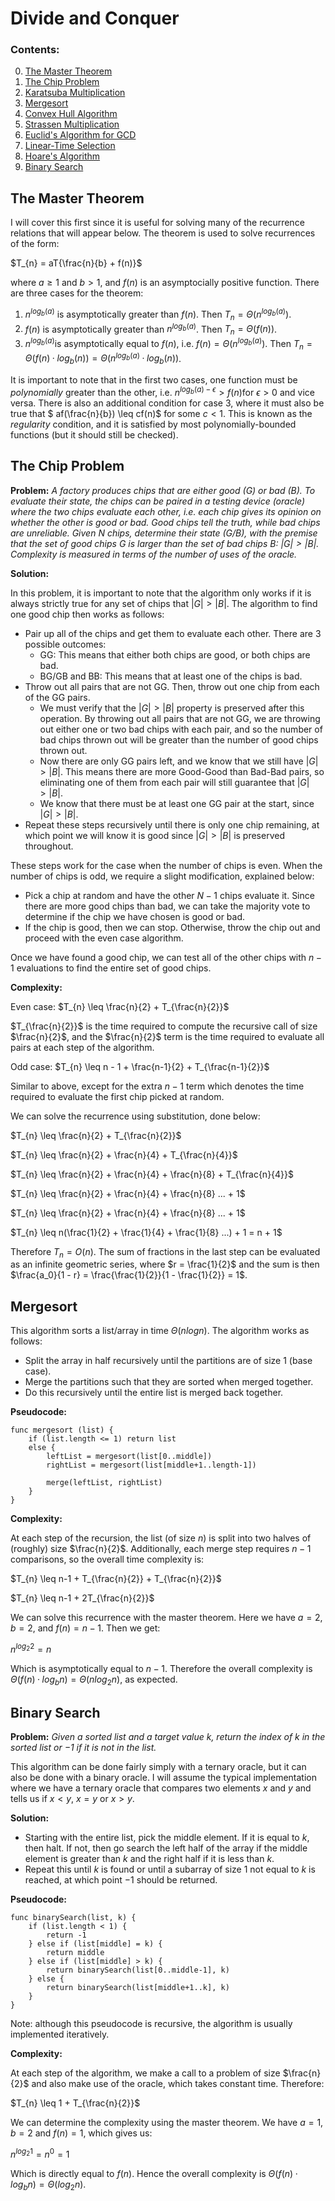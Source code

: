 # Divide and Conquer

### Contents:

0. [The Master Theorem](#the-master-theorem)
1. [The Chip Problem](#the-chip-problem)
2. [Karatsuba Multiplication](#karatsuba-multiplication)
3. [Mergesort](#mergesort)
4. [Convex Hull Algorithm](#convex-hull-algorithm)
5. [Strassen Multiplication](#strassen-multiplication)
6. [Euclid's Algorithm for GCD](#euclid's-algorithm-for-gcd)
7. [Linear-Time Selection](#linear-time-selection)
8. [Hoare's Algorithm](#hoare's-algorithm)
9. [Binary Search](#binary-search)

## The Master Theorem

I will cover this first since it is useful for solving many of the recurrence relations that will appear below. The theorem is used to solve recurrences of the form:

$T_{n} = aT{\frac{n}{b} + f(n)}​$

where $a \geq 1​$ and $b > 1​$, and $f(n)​$ is an asymptocially positive function. There are three cases for the theorem:

1. $n^{log_{b}(a)}$ is asymptotically greater than $f(n)$. Then $T_{n} = \Theta(n^{log_{b}(a)})$.
2. $f(n)​$ is asymptotically greater than $n^{log_{b}(a)}​$. Then $T_{n} = \Theta(f(n))​$.
3. $n^{log_{b}(a)}​$ is asymptotically equal to $f(n)​$, i.e. $f(n) = \Theta(n^{log_{b}(a)})​$. Then $T_{n} = \Theta(f(n) \cdotp log_{b}(n)) = \Theta(n^{log_{b}(a)} \cdotp log_{b}(n))​$.  

It is important to note that in the first two cases, one function must be *polynomially* greater than the other, i.e. $n^{log_{b}(a) - \epsilon} > f(n)​$ for $\epsilon > 0​$ and vice versa. There is also an additional condition for case 3, where it must also be true that $ af(\frac{n}{b}) \leq cf(n)​$ for some $c < 1​$. This is known as the *regularity* condition, and it is satisfied by most polynomially-bounded functions (but it should still be checked).

## The Chip Problem

**Problem:** *A factory produces chips that are either good (G) or bad (B). To evaluate their state, the chips can be paired in a testing device (oracle) where the two chips evaluate each other, i.e. each chip gives its opinion on whether the other is good or bad. Good chips tell the truth, while bad chips are unreliable. Given $N$ chips, determine their state (G/B), with the premise that the set of good chips $G$ is larger than the set of bad chips $B$: $|G| > |B|​$. Complexity is measured in terms of the number of uses of the oracle.*

**Solution:** 

In this problem, it is important to note that the algorithm only works if it is always strictly true for any set of chips that $|G| > |B|$. The algorithm to find one good chip then works as follows:

* Pair up all of the chips and get them to evaluate each other. There are 3 possible outcomes:
  * GG: This means that either both chips are good, or both chips are bad.
  * BG/GB and BB: This means that at least one of the chips is bad.
* Throw out all pairs that are not GG. Then, throw out one chip from each of the GG pairs.
  * We must verify that the $|G| > |B|$ property is preserved after this operation. By throwing out all pairs that are not GG, we are throwing out either one or two bad chips with each pair, and so the number of bad chips thrown out will be greater than the number of good chips thrown out. 
  * Now there are only GG pairs left, and we know that we still have $|G| > |B|$. This means there are more Good-Good than Bad-Bad pairs, so eliminating one of them from each pair will still guarantee that $|G| > |B|​$.
  * We know that there must be at least one GG pair at the start, since $|G| > |B|​$.
* Repeat these steps recursively until there is only one chip remaining, at which point we will know it is good since $|G| > |B|$ is preserved throughout.

These steps work for the case when the number of chips is even. When the number of chips is odd, we require a slight modification, explained below:

* Pick a chip at random and have the other $N-1$ chips evaluate it. Since there are more good chips than bad, we can take the majority vote to determine if the chip we have chosen is good or bad.
* If the chip is good, then we can stop. Otherwise, throw the chip out and proceed with the even case algorithm.

Once we have found a good chip, we can test all of the other chips with $n-1​$ evaluations to find the entire set of good chips. 

**Complexity:**

Even case:  $T_{n} \leq \frac{n}{2} + T_{\frac{n}{2}}​$

$T_{\frac{n}{2}}​$ is the time required to compute the recursive call of size $\frac{n}{2}​$, and the $\frac{n}{2}​$ term is the time required to evaluate all pairs at each step of the algorithm.

Odd case:  $T_{n} \leq n - 1 + \frac{n-1}{2} + T_{\frac{n-1}{2}}$

Similar to above, except for the extra $n-1​$ term which denotes the time required to evaluate the first chip picked at random. 

We can solve the recurrence using substitution, done below:

$T_{n} \leq  \frac{n}{2} + T_{\frac{n}{2}}​$

$T_{n} \leq  \frac{n}{2} + \frac{n}{4} + T_{\frac{n}{4}}$

$T_{n} \leq  \frac{n}{2} + \frac{n}{4} + \frac{n}{8} + T_{\frac{n}{4}}​$

$T_{n} \leq  \frac{n}{2} + \frac{n}{4} + \frac{n}{8} ... + 1$

$T_{n} \leq  \frac{n}{2} + \frac{n}{4} + \frac{n}{8} ... + 1$

$T_{n} \leq  n(\frac{1}{2} + \frac{1}{4} + \frac{1}{8} ...) + 1 = n + 1$

Therefore $T_{n} = O(n)​$. The sum of fractions in the last step can be evaluated as an infinite geometric series, where $r = \frac{1}{2}​$ and the sum is then $\frac{a_0}{1 - r} = \frac{\frac{1}{2}}{1 - \frac{1}{2}} = 1​$.

## Mergesort

This algorithm sorts a list/array in time $\Theta(nlogn)$. The algorithm works as follows:

* Split the array in half recursively until the partitions are of size 1 (base case).
* Merge the partitions such that they are sorted when merged together.
* Do this recursively until the entire list is merged back together.

**Pseudocode:** 

```
func mergesort (list) {
    if (list.length <= 1) return list
    else {
        leftList = mergesort(list[0..middle])
        rightList = mergesort(list[middle+1..length-1])
        
        merge(leftList, rightList)
    }
}
```

**Complexity:**

At each step of the recursion, the list (of size $n​$) is split into two halves of (roughly) size $\frac{n}{2}​$. Additionally, each merge step requires $n-1​$ comparisons, so the overall time complexity is:

$T_{n} \leq n-1 + T_{\frac{n}{2}} + T_{\frac{n}{2}}​$

$T_{n} \leq  n-1 + 2T_{\frac{n}{2}}$

We can solve this recurrence with the master theorem. Here we have $a = 2$, $b = 2$, and $f(n) = n-1$. Then we get:

$n^{log_{2}2}  = n​$

Which is asymptotically equal to $n-1$. Therefore the overall complexity is $\Theta(f(n) \cdotp log_{b}n) = \Theta(nlog_{2}n)$, as expected. 

## Binary Search

**Problem:** *Given a sorted list and a target value $k​$, return the index of $k​$ in the sorted list or $-1​$ if it is not in the list.*

This algorithm can be done fairly simply with a ternary oracle, but it can also be done with a binary oracle. I will assume the typical implementation where we have a ternary oracle that compares two elements $x$ and $y$ and tells us if $x < y$, $x = y$ or $x > y$. 

**Solution:**

* Starting with the entire list, pick the middle element. If it is equal to $k$, then halt. If not, then go search the left half of the array if the middle element is greater than $k$ and the right half if it is less than $k$.
* Repeat this until $k$ is found or until a subarray of size 1 not equal to $k$ is reached, at which point $-1$ should be returned.

**Pseudocode:**

```
func binarySearch(list, k) {
	if (list.length < 1) {
		return -1
    } else if (list[middle] = k) {
    	return middle
    } else if (list[middle] > k) {
    	return binarySearch(list[0..middle-1], k)
    } else {
    	return binarySearch(list[middle+1..k], k)
	}
}
```

Note: although this pseudocode is recursive, the algorithm is usually implemented iteratively. 

**Complexity:**

At each step of the algorithm, we make a call to a problem of size $\frac{n}{2}​$ and also make use of the oracle, which takes constant time. Therefore:

$T_{n} \leq 1 + T_{\frac{n}{2}}​$

We can determine the complexity using the master theorem. We have $a = 1, b = 2$ and $f(n) = 1​$, which gives us:

$n^{log_{2}1} = n^0 = 1​$ 

Which is directly equal to $f(n)$. Hence the overall complexity is $\Theta(f(n) \cdotp log_{b}n) = \Theta(log_{2}n)$.
